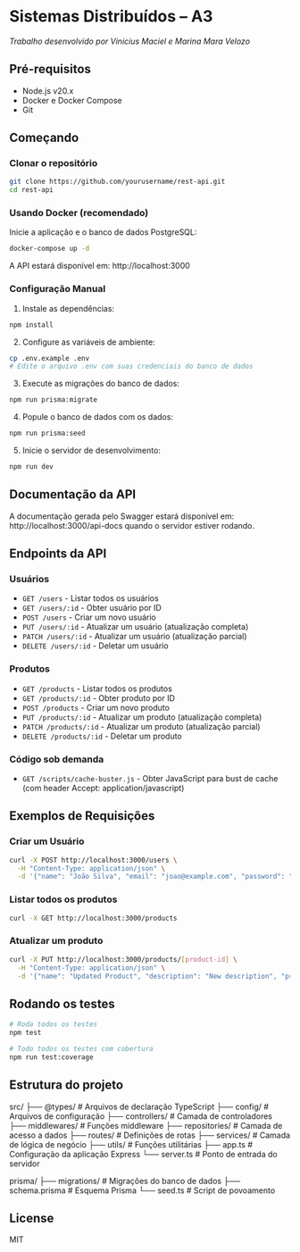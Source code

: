 # Sistemas Distribuídos – A3  
*Trabalho desenvolvido por Vinicius Maciel e Marina Mara Velozo*

## Pré-requisitos

- Node.js v20.x  
- Docker e Docker Compose  
- Git

## Começando

### Clonar o repositório

```bash
git clone https://github.com/yourusername/rest-api.git
cd rest-api
```

### Usando Docker (recomendado)

Inicie a aplicação e o banco de dados PostgreSQL:

```bash
docker-compose up -d
```

A API estará disponível em: http://localhost:3000

### Configuração Manual

1. Instale as dependências:

```bash
npm install
```

2. Configure as variáveis de ambiente:

```bash
cp .env.example .env
# Edite o arquivo .env com suas credenciais do banco de dados
```

3. Execute as migrações do banco de dados:

```bash
npm run prisma:migrate
```

4. Popule o banco de dados com os dados:

```bash
npm run prisma:seed
```

5. Inicie o servidor de desenvolvimento:

```bash
npm run dev
```

## Documentação da API

A documentação gerada pelo Swagger estará disponível em: http://localhost:3000/api-docs quando o servidor estiver rodando.

## Endpoints da API

### Usuários

- `GET /users` - Listar todos os usuários
- `GET /users/:id` - Obter usuário por ID
- `POST /users` - Criar um novo usuário
- `PUT /users/:id` - Atualizar um usuário (atualização completa)
- `PATCH /users/:id` - Atualizar um usuário (atualização parcial)
- `DELETE /users/:id` - Deletar um usuário

### Produtos

- `GET /products` - Listar todos os produtos
- `GET /products/:id` - Obter produto por ID
- `POST /products` - Criar um novo produto
- `PUT /products/:id` - Atualizar um produto (atualização completa)
- `PATCH /products/:id` - Atualizar um produto (atualização parcial)
- `DELETE /products/:id` - Deletar um produto

### Código sob demanda

- `GET /scripts/cache-buster.js` - Obter JavaScript para bust de cache (com header Accept: application/javascript)

## Exemplos de Requisições

### Criar um Usuário

```bash
curl -X POST http://localhost:3000/users \
  -H "Content-Type: application/json" \
  -d '{"name": "João Silva", "email": "joao@example.com", "password": "senha123"}'
```

### Listar todos os produtos


```bash
curl -X GET http://localhost:3000/products
```

### Atualizar um produto

```bash
curl -X PUT http://localhost:3000/products/[product-id] \
  -H "Content-Type: application/json" \
  -d '{"name": "Updated Product", "description": "New description", "price": 99.99}'
```

## Rodando os testes

```bash
# Roda todos os testes
npm test

# Todo todos os testes com cobertura
npm run test:coverage
```

## Estrutura do projeto
src/
├── @types/ # Arquivos de declaração TypeScript
├── config/ # Arquivos de configuração
├── controllers/ # Camada de controladores
├── middlewares/ # Funções middleware
├── repositories/ # Camada de acesso a dados
├── routes/ # Definições de rotas
├── services/ # Camada de lógica de negócio
├── utils/ # Funções utilitárias
├── app.ts # Configuração da aplicação Express
└── server.ts # Ponto de entrada do servidor

prisma/
├── migrations/ # Migrações do banco de dados
├── schema.prisma # Esquema Prisma
└── seed.ts # Script de povoamento
## License

MIT